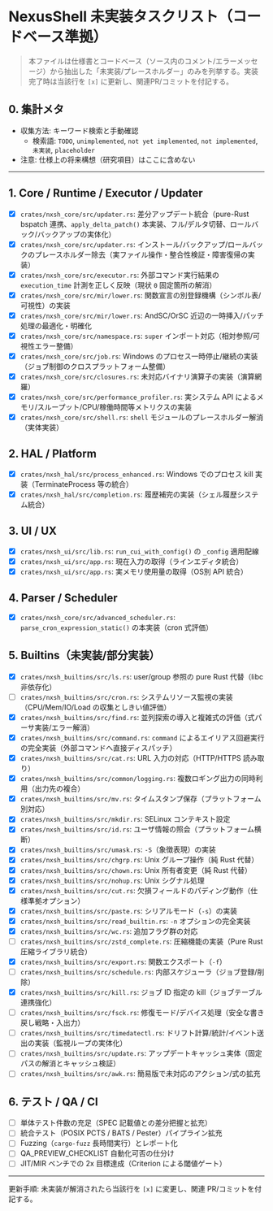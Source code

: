 # NexusShell 未実装タスクリスト（コードベース準拠）

> 本ファイルは仕様書とコードベース（ソース内のコメント/エラーメッセージ）から抽出した「未実装/プレースホルダー」のみを列挙する。実装完了時は当該行を `[x]` に更新し、関連PR/コミットを付記する。

## 0. 集計メタ
- 収集方法: キーワード検索と手動確認
  - 検索語: `TODO`, `unimplemented`, `not yet implemented`, `not implemented`, `未実装`, `placeholder`
- 注意: 仕様上の将来構想（研究項目）はここに含めない

---
## 1. Core / Runtime / Executor / Updater
- [x] `crates/nxsh_core/src/updater.rs`: 差分アップデート統合（pure-Rust bspatch 連携、`apply_delta_patch()` 本実装、フル/デルタ切替、ロールバック/バックアップの実体化）
- [x] `crates/nxsh_core/src/updater.rs`: インストール/バックアップ/ロールバックのプレースホルダー除去（実ファイル操作・整合性検証・障害復帰の実装）
- [x] `crates/nxsh_core/src/executor.rs`: 外部コマンド実行結果の `execution_time` 計測を正しく反映（現状 `0` 固定箇所の解消）
 - [x] `crates/nxsh_core/src/mir/lower.rs`: 関数宣言の別登録機構（シンボル表/可視性）の実装
 - [x] `crates/nxsh_core/src/mir/lower.rs`: AndSC/OrSC 近辺の一時挿入/パッチ処理の最適化・明確化
 - [x] `crates/nxsh_core/src/namespace.rs`: `super` インポート対応（相対参照/可視性エラー整備）
 - [x] `crates/nxsh_core/src/job.rs`: Windows のプロセス一時停止/継続の実装（ジョブ制御のクロスプラットフォーム整備）
- [x] `crates/nxsh_core/src/closures.rs`: 未対応バイナリ演算子の実装（演算網羅）
- [x] `crates/nxsh_core/src/performance_profiler.rs`: 実システム API によるメモリ/スループット/CPU/稼働時間等メトリクスの実装
 - [x] `crates/nxsh_core/src/shell.rs`: `shell` モジュールのプレースホルダー解消（実体実装）

## 2. HAL / Platform
- [x] `crates/nxsh_hal/src/process_enhanced.rs`: Windows でのプロセス kill 実装（TerminateProcess 等の統合）
- [x] `crates/nxsh_hal/src/completion.rs`: 履歴補完の実装（シェル履歴システム統合）

## 3. UI / UX
- [x] `crates/nxsh_ui/src/lib.rs`: `run_cui_with_config()` の `_config` 適用配線
- [x] `crates/nxsh_ui/src/app.rs`: 現在入力の取得（ラインエディタ統合）
- [x] `crates/nxsh_ui/src/app.rs`: 実メモリ使用量の取得（OS別 API 統合）

## 4. Parser / Scheduler
- [x] `crates/nxsh_core/src/advanced_scheduler.rs`: `parse_cron_expression_static()` の本実装（cron 式評価）

## 5. Builtins（未実装/部分実装）
- [x] `crates/nxsh_builtins/src/ls.rs`: user/group 参照の pure Rust 代替（libc 非依存化）
 - [ ] `crates/nxsh_builtins/src/cron.rs`: システムリソース監視の実装（CPU/Mem/IO/Load の収集としきい値評価）
- [x] `crates/nxsh_builtins/src/find.rs`: 並列探索の導入と複雑式の評価（式パーサ実装/エラー解消）
- [x] `crates/nxsh_builtins/src/command.rs`: `command` によるエイリアス回避実行の完全実装（外部コマンドへ直接ディスパッチ）
- [x] `crates/nxsh_builtins/src/cat.rs`: URL 入力の対応（HTTP/HTTPS 読み取り）
- [x] `crates/nxsh_builtins/src/common/logging.rs`: 複数ロギング出力の同時利用（出力先の複合）
- [x] `crates/nxsh_builtins/src/mv.rs`: タイムスタンプ保存（プラットフォーム別対応）
 - [x] `crates/nxsh_builtins/src/mkdir.rs`: SELinux コンテキスト設定
- [x] `crates/nxsh_builtins/src/id.rs`: ユーザ情報の照会（プラットフォーム横断）
- [x] `crates/nxsh_builtins/src/umask.rs`: `-S`（象徴表現）の実装
 - [x] `crates/nxsh_builtins/src/chgrp.rs`: Unix グループ操作（純 Rust 代替）
 - [x] `crates/nxsh_builtins/src/chown.rs`: Unix 所有者変更（純 Rust 代替）
- [x] `crates/nxsh_builtins/src/nohup.rs`: Unix シグナル処理
- [x] `crates/nxsh_builtins/src/cut.rs`: 欠損フィールドのパディング動作（仕様準拠オプション）
- [x] `crates/nxsh_builtins/src/paste.rs`: シリアルモード（`-s`）の実装
- [x] `crates/nxsh_builtins/src/read_builtin.rs`: `-n` オプションの完全実装
- [x] `crates/nxsh_builtins/src/wc.rs`: 追加フラグ群の対応
 - [ ] `crates/nxsh_builtins/src/zstd_complete.rs`: 圧縮機能の実装（Pure Rust 圧縮ライブラリ統合）
 - [x] `crates/nxsh_builtins/src/export.rs`: 関数エクスポート（`-f`）
- [ ] `crates/nxsh_builtins/src/schedule.rs`: 内部スケジューラ（ジョブ登録/削除）
 - [x] `crates/nxsh_builtins/src/kill.rs`: ジョブ ID 指定の kill（ジョブテーブル連携強化）
- [ ] `crates/nxsh_builtins/src/fsck.rs`: 修復モード/デバイス処理（安全な書き戻し戦略・入出力）
- [ ] `crates/nxsh_builtins/src/timedatectl.rs`: ドリフト計算/統計/イベント送出の実装（監視ループの実体化）
- [ ] `crates/nxsh_builtins/src/update.rs`: アップデートキャッシュ実体（固定パスの解消とキャッシュ検証）
- [ ] `crates/nxsh_builtins/src/awk.rs`: 簡易版で未対応のアクション/式の拡充

## 6. テスト / QA / CI
- [ ] 単体テスト件数の充足（SPEC 記載値との差分把握と拡充）
- [ ] 統合テスト（POSIX PCTS / BATS / Pester）パイプライン拡充
- [ ] Fuzzing（`cargo-fuzz` 長時間実行）とレポート化
- [ ] QA_PREVIEW_CHECKLIST 自動化可否の仕分け
- [ ] JIT/MIR ベンチでの 2x 目標達成（Criterion による閾値ゲート）

---
更新手順: 未実装が解消されたら当該行を `[x]` に変更し、関連 PR/コミットを付記する。

